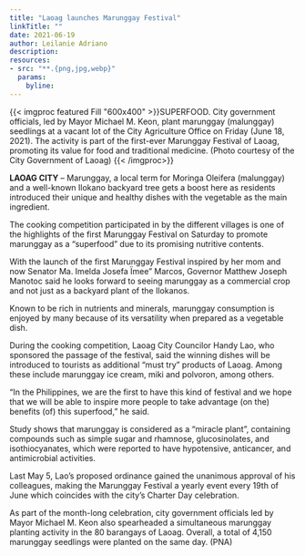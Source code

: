 ```yaml
---
title: "Laoag launches Marunggay Festival"
linkTitle: ""
date: 2021-06-19
author: Leilanie Adriano
description:
resources:
- src: "**.{png,jpg,webp}"
  params:
    byline: 
---
```

{{< imgproc featured Fill "600x400" >}}SUPERFOOD. City government officials, led by Mayor Michael M. Keon, plant marunggay (malunggay) seedlings at a vacant lot of the City Agriculture Office on Friday (June 18, 2021). The activity is part of the first-ever Marunggay Festival of Laoag, promoting its value for food and traditional medicine. (Photo courtesy of the City Government of Laoag) {{< /imgproc>}}

**LAOAG CITY** –  Marunggay, a local term for Moringa Oleifera (malunggay) and a well-known Ilokano backyard tree gets a boost here as residents introduced their unique and healthy dishes with the vegetable as the main ingredient.

The cooking competition participated in by the different villages is one of the highlights of the first Marunggay Festival on Saturday to promote marunggay as a “superfood” due to its promising nutritive contents.

With the launch of the first Marunggay Festival inspired by her mom and now Senator Ma. Imelda Josefa Ïmee” Marcos, Governor Matthew Joseph Manotoc said he looks forward to seeing marunggay as a commercial crop and not just as a backyard plant of the Ilokanos.

Known to be rich in nutrients and minerals, marunggay consumption is enjoyed by many because of its versatility when prepared as a vegetable dish.

During the cooking competition, Laoag City Councilor Handy Lao, who sponsored the passage of the festival, said the winning dishes will be introduced to tourists as additional “must try” products of Laoag. Among these include marunggay ice cream, miki and polvoron, among others.

“In the Philippines, we are the first to have this kind of festival and we hope that we will be able to inspire more people to take advantage (on the) benefits (of) this superfood,” he said.

Study shows that marunggay is considered as a “miracle plant”, containing compounds such as simple sugar and rhamnose, glucosinolates, and isothiocyanates, which were reported to have hypotensive, anticancer, and antimicrobial activities.

Last May 5, Lao’s proposed ordinance gained the unanimous approval of his colleagues, making the Marunggay Festival a yearly event every 19th of June which coincides with the city’s Charter Day celebration.

As part of the month-long celebration, city government officials led by Mayor Michael M. Keon also spearheaded a simultaneous marunggay planting activity in the 80 barangays of Laoag. Overall, a total of 4,150 marunggay seedlings were planted on the same day. (PNA) 
